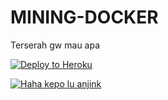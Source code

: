 # MINING-DOCKER

Terserah gw mau apa

[![Deploy to Heroku](https://www.herokucdn.com/deploy/button.png)](https://github.com/Tokisaki-mitsuha/MINING-DOCKER.git)

[![Haha kepo lu anjink](https://telegra.ph/file/68a9772948b38fb931270.jpg)](https://t.me/tokisaki_mitsuha)
